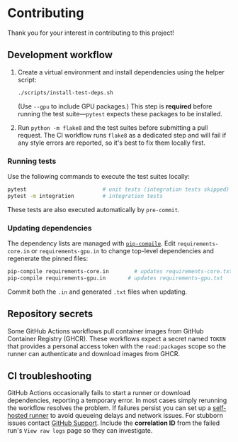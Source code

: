 # Contributing

Thank you for your interest in contributing to this project!

## Development workflow

1. Create a virtual environment and install dependencies using the helper
   script:

    ```bash
    ./scripts/install-test-deps.sh
    ```
   (Use `--gpu` to include GPU packages.) This step is **required** before
   running the test suite—`pytest` expects these packages to be installed.
2. Run `python -m flake8` and the test suites before submitting a pull request.
   The CI workflow runs `flake8` as a dedicated step and will fail if any style
   errors are reported, so it's best to fix them locally first.

### Running tests

Use the following commands to execute the test suites locally:

```bash
pytest                        # unit tests (integration tests skipped)
pytest -m integration         # integration tests
```

These tests are also executed automatically by `pre-commit`.

### Updating dependencies

The dependency lists are managed with [`pip-compile`](https://github.com/jazzband/pip-tools).
Edit `requirements-core.in` or `requirements-gpu.in` to change top-level
dependencies and regenerate the pinned files:

```bash
pip-compile requirements-core.in        # updates requirements-core.txt
pip-compile requirements-gpu.in       # updates requirements-gpu.txt
```

Commit both the `.in` and generated `.txt` files when updating.

## Repository secrets

Some GitHub Actions workflows pull container images from GitHub Container Registry
(GHCR). These workflows expect a secret named `TOKEN` that provides a personal
access token with the `read:packages` scope so the runner can authenticate and
download images from GHCR.

## CI troubleshooting

GitHub Actions occasionally fails to start a runner or download dependencies, reporting a temporary error. In most cases simply rerunning the workflow resolves the problem. If failures persist you can set up a [self-hosted runner](https://docs.github.com/actions/hosting-your-own-runners) to avoid queueing delays and network issues. For stubborn issues contact [GitHub Support](https://support.github.com/). Include the **correlation ID** from the failed run's `View raw logs` page so they can investigate.
